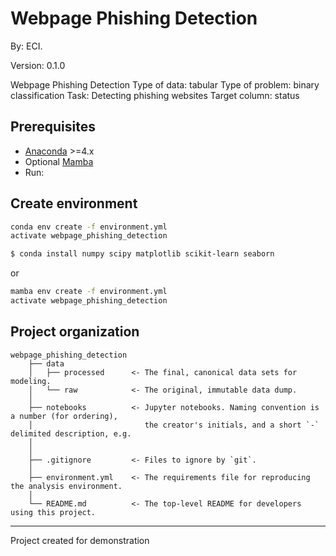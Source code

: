 # Webpage Phishing Detection

By: ECI.

Version: 0.1.0

Webpage Phishing Detection Type of data: tabular Type of problem: binary classification Task: Detecting phishing websites Target column: status

## Prerequisites

- [Anaconda](https://www.anaconda.com/download/) >=4.x
- Optional [Mamba](https://mamba.readthedocs.io/en/latest/)
- Run:


## Create environment

```bash
conda env create -f environment.yml
activate webpage_phishing_detection
```
```bash
$ conda install numpy scipy matplotlib scikit-learn seaborn
```
or

```bash
mamba env create -f environment.yml
activate webpage_phishing_detection
```

## Project organization

    webpage_phishing_detection
        ├── data
        │   ├── processed      <- The final, canonical data sets for modeling.
        │   └── raw            <- The original, immutable data dump.
        │
        ├── notebooks          <- Jupyter notebooks. Naming convention is a number (for ordering),
        │                         the creator's initials, and a short `-` delimited description, e.g.
        │
        │
        ├── .gitignore         <- Files to ignore by `git`.
        │
        ├── environment.yml    <- The requirements file for reproducing the analysis environment.
        │
        └── README.md          <- The top-level README for developers using this project.

---

Project created for demonstration
